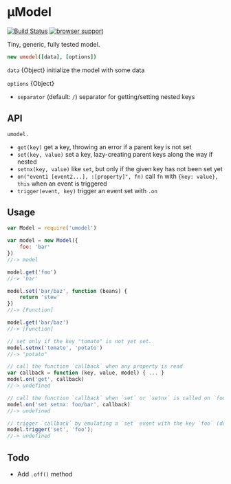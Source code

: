 # µModel

[![Build Status](https://travis-ci.org/eighttrackmind/umodel.png)](https://travis-ci.org/eighttrackmind/umodel.png)
[![browser support](https://ci.testling.com/eighttrackmind/umodel.png)](https://ci.testling.com/eighttrackmind/umodel)

Tiny, generic, fully tested model.

```coffee
new umodel([data], [options])
```

`data` {Object} initialize the model with some data

`options` {Object}

- `separator` (default: `/`) separator for getting/setting nested keys

## API

`umodel.`

- `get(key)` get a key, throwing an error if a parent key is not set
- `set(key, value)` set a key, lazy-creating parent keys along the way if nested
- `setnx(key, value)` like `set`, but only if the given key has not been set yet
- `on("event1 [event2...], :[property]", fn)` call `fn` with `{key: value}, this` when an event is triggered
- `trigger(event, key)` trigger an event set with `.on`

## Usage

```js
var Model = require('umodel')

var model = new Model({
	foo: 'bar'
})
//-> model

model.get('foo')
//-> 'bar'

model.set('bar/baz', function (beans) {
	return 'stew'
})
//-> [Function]

model.get('bar/baz')
//-> [Function]

// set only if the key "tomato" is not yet set.
model.setnx('tomato', 'potato')
//-> "potato"

// call the function `callback` when any property is read
var callback = function (key, value, model) { ... }
model.on('get', callback)
//-> undefined

// call the function `callback` when `set` or `setnx` is called on `foo/bar` or any of its descendants (a more precisely specified version of the "change" event available in many mvc frameworks)
model.on('set setnx: foo/bar', callback)
//-> undefined

// trigger `callback` by emulating a `set` event with the key `foo` (doesn't mutate the model, just triggers callbacks)
model.trigger('set', 'foo');
//-> undefined
```

## Todo

- Add `.off()` method
